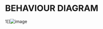 # BEHAVIOUR DIAGRAM #
1[]![image](https://user-images.githubusercontent.com/94300992/144032061-f62eba50-aeef-444a-b0b9-414e3157fbb1.png)
